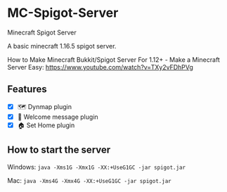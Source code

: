 # MC-Spigot-Server
Minecraft Spigot Server

A basic minecraft 1.16.5 spigot server.

How to Make Minecraft Bukkit/Spigot Server For 1.12+ - Make a Minecraft Server Easy: https://www.youtube.com/watch?v=TXy2vFDhPVg

## Features

* [x] 🗺 Dynmap plugin
* [x] 👋 Welcome message plugin
* [X] 🏠 Set Home plugin

## How to start the server

Windows: `java -Xms1G -Xmx1G -XX:+UseG1GC -jar spigot.jar`

Mac: `java -Xms4G -Xmx4G -XX:+UseG1GC -jar spigot.jar`